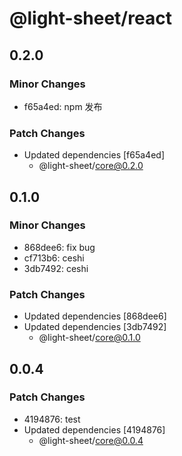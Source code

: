 # @light-sheet/react

## 0.2.0

### Minor Changes

- f65a4ed: npm 发布

### Patch Changes

- Updated dependencies [f65a4ed]
  - @light-sheet/core@0.2.0

## 0.1.0

### Minor Changes

- 868dee6: fix bug
- cf713b6: ceshi
- 3db7492: ceshi

### Patch Changes

- Updated dependencies [868dee6]
- Updated dependencies [3db7492]
  - @light-sheet/core@0.1.0

## 0.0.4

### Patch Changes

- 4194876: test
- Updated dependencies [4194876]
  - @light-sheet/core@0.0.4
